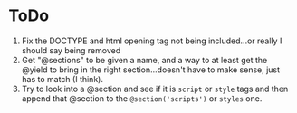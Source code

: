 # ToDo

1. Fix the DOCTYPE and html opening tag not being included...or really I should say being removed
2. Get "@sections" to be given a name, and a way to at least get the @yield to bring in the right section...doesn't have to make sense, just has to match (I think).
3. Try to look into a @section and see if it is `script` or `style` tags and then append that @section to the `@section('scripts')` or `styles` one.